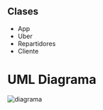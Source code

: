 ## Clases
- App
- Uber
- Repartidores
- Cliente

# UML Diagrama 
![diagrama](https://i.imgur.com/9KrqILL.png "diagrama")
